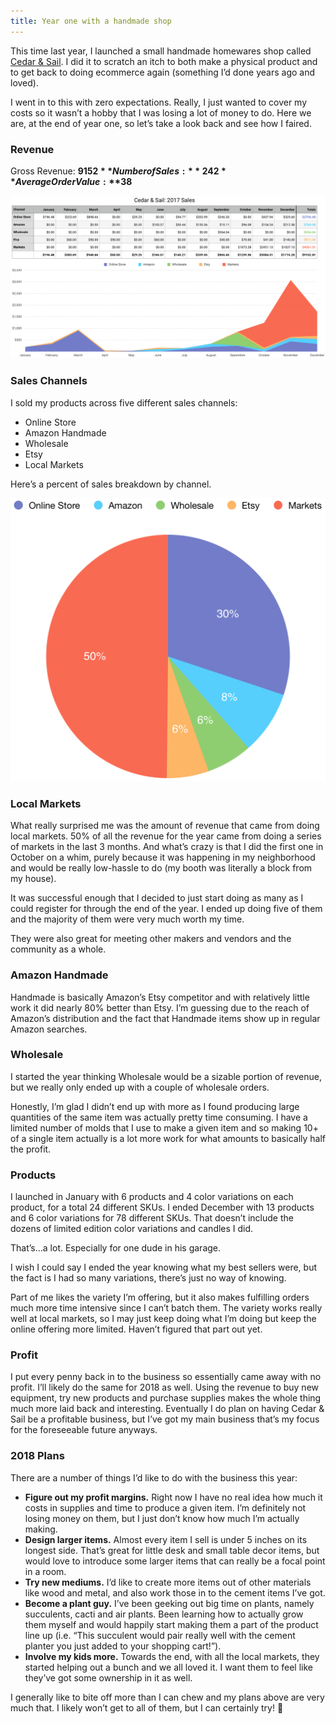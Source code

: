 ```yaml
---
title: Year one with a handmade shop
---
```


This time last year, I launched a small handmade homewares shop called [Cedar & Sail](https://cedarandsail.com). I did it to scratch an itch to both make a physical product and to get back to doing ecommerce again (something I’d done years ago and loved).

I went in to this with zero expectations. Really, I just wanted to cover my costs so it wasn’t a hobby that I was losing a lot of money to do. Here we are, at the end of year one, so let’s take a look back and see how I faired.

### Revenue

Gross Revenue: **$9152**  
Number of Sales: **242**  
Average Order Value: **$38**  

![Cedar & Sail 2017 Sales Numbers](/images/2017-numbers.png)

### Sales Channels

I sold my products across five different sales channels:

*   Online Store
*   Amazon Handmade
*   Wholesale
*   Etsy
*   Local Markets

Here’s a percent of sales breakdown by channel.

![Cedar & Sail 2017 Sales Channels](/images/2017-sales-channels.png)

### Local Markets

What really surprised me was the amount of revenue that came from doing local markets. 50% of all the revenue for the year came from doing a series of markets in the last 3 months. And what’s crazy is that I did the first one in October on a whim, purely because it was happening in my neighborhood and would be really low-hassle to do (my booth was literally a block from my house).

It was successful enough that I decided to just start doing as many as I could register for through the end of the year. I ended up doing five of them and the majority of them were very much worth my time.

They were also great for meeting other makers and vendors and the community as a whole.

### Amazon Handmade

Handmade is basically Amazon’s Etsy competitor and with relatively little work it did nearly 80% better than Etsy. I’m guessing due to the reach of Amazon’s distribution and the fact that Handmade items show up in regular Amazon searches.

### Wholesale

I started the year thinking Wholesale would be a sizable portion of revenue, but we really only ended up with a couple of wholesale orders.

Honestly, I’m glad I didn’t end up with more as I found producing large quantities of the same item was actually pretty time consuming. I have a limited number of molds that I use to make a given item and so making 10+ of a single item actually is a lot more work for what amounts to basically half the profit.

### Products

I launched in January with 6 products and 4 color variations on each product, for a total 24 different SKUs. I ended December with 13 products and 6 color variations for 78 different SKUs. That doesn’t include the dozens of limited edition color variations and candles I did.

That’s…a lot. Especially for one dude in his garage.

I wish I could say I ended the year knowing what my best sellers were, but the fact is I had so many variations, there’s just no way of knowing.

Part of me likes the variety I’m offering, but it also makes fulfilling orders much more time intensive since I can’t batch them. The variety works really well at local markets, so I may just keep doing what I’m doing but keep the online offering more limited. Haven’t figured that part out yet.

### Profit

I put every penny back in to the business so essentially came away with no profit. I’ll likely do the same for 2018 as well. Using the revenue to buy new equipment, try new products and purchase supplies makes the whole thing much more laid back and interesting. Eventually I do plan on having Cedar & Sail be a profitable business, but I’ve got my main business that’s my focus for the foreseeable future anyways.

### 2018 Plans

There are a number of things I’d like to do with the business this year:

*   **Figure out my profit margins.** Right now I have no real idea how much it costs in supplies and time to produce a given item. I’m definitely not losing money on them, but I just don’t know how much I’m actually making.
*   **Design larger items.** Almost every item I sell is under 5 inches on its longest side. That’s great for little desk and small table decor items, but would love to introduce some larger items that can really be a focal point in a room.
*   **Try new mediums.** I’d like to create more items out of other materials like wood and metal, and also work those in to the cement items I’ve got.
*   **Become a plant guy.** I’ve been geeking out big time on plants, namely succulents, cacti and air plants. Been learning how to actually grow them myself and would happily start making them a part of the product line up (i.e. “This succulent would pair really well with the cement planter you just added to your shopping cart!”).
*   **Involve my kids more.** Towards the end, with all the local markets, they started helping out a bunch and we all loved it. I want them to feel like they’ve got some ownership in it as well.

I generally like to bite off more than I can chew and my plans above are very much that. I likely won’t get to all of them, but I can certainly try! 🙂